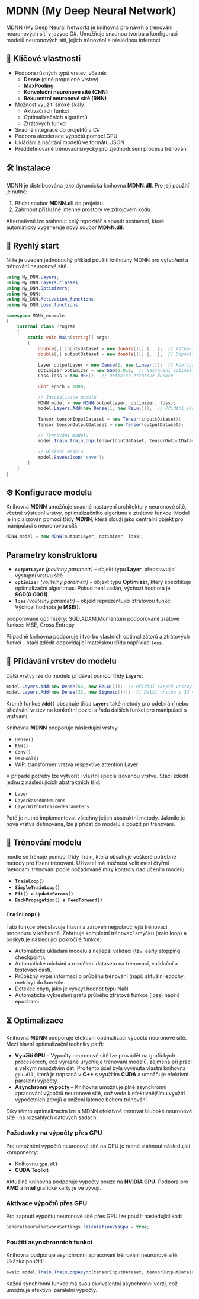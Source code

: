 **MDNN (My Deep Neural Network)**
==============

MDNN (My Deep Neural Network) je knihovna pro návrh a trénování neuronových sítí v jazyce C#. Umožňuje snadnou tvorbu a konfiguraci modelů neuronových sítí, jejich trénování a následnou inferenci.

## 📌 Klíčové vlastnosti

- Podpora různých typů vrstev, včetně:
  - **Dense** (plně propojené vrstvy)
  - **MaxPooling**
  - **Konvoluční neuronové sítě (CNN)**
  - **Rekurentní neuronové sítě (RNN)**
- Možnost využití široké škály:
  - Aktivačních funkcí
  - Optimalizačních algoritmů
  - Ztrátových funkcí
- Snadná integrace do projektů v C#
- Podpora akcelerace výpočtů pomocí GPU
- Ukládání a načítání modelů ve formátu JSON
- Předdefinované trénovací smyčky pro zjednodušení procesu trénování

## 🛠 Instalace

MDNN je distribuována jako dynamická knihovna **MDNN.dll**. Pro její použití je nutné:

1. Přidat soubor **MDNN.dll** do projektu.
2. Zahrnout příslušné jmenné prostory ve zdrojovém kódu.

Alternativně lze stáhnout celý repozitář a spustit sestavení, které automaticky vygeneruje nový soubor **MDNN.dll**.

## 🚀 Rychlý start

Níže je uveden jednoduchý příklad použití knihovny MDNN pro vytvoření a trénování neuronové sítě.

```csharp
using My_DNN.Layers;
using My_DNN.Layers.classes;
using My_DNN.Optimizers;
using My_DNN;
using My_DNN.Activation_functions;
using My_DNN.Loss_functions;

namespace MDNN_example
{
    internal class Program
    {
        static void Main(string[] args)
        {
            double[,] inputsDataset = new double[][] {...};  // Vstupní data
            double[,] outputDataset = new double[][] {...};  // Odpovídající výstupní data

            Layer outputLayer = new Dense(1, new Linear());  // Konfigurace výstupní vrstvy
            Optimizer optimizer = new SGD(0.01);  // Nastavení optimalizačního algoritmu
            Loss loss = new MSE();  // Definice ztrátové funkce

            uint epoch = 1000;

            // Inicializace modelu
            MDNN model = new MDNN(outputLayer, optimizer, loss);
            model.Layers.Add(new Dense(1, new ReLu()));  // Přidání skryté vrstvy

            Tensor tensorInputDataset = new Tensor(inputsDataset);
            Tensor tensorOutputDataset = new Tensor(outputDataset);

            // Trénování modelu
            model.Train.TrainLoop(tensorInputDataset, tensorOutputDataset, epoch, 1);
            
            // Uložení modelu
            model.SaveAsJson("save");
        }
    }
}
```

## ⚙ Konfigurace modelu

Knihovna **MDNN** umožňuje snadné nastavení architektury neuronové sítě, včetně výstupní vrstvy, optimalizačního algoritmu a ztrátové funkce.
Model je inicializován pomocí třídy **MDNN**, která slouží jako centrální objekt pro manipulaci s neuronovou sítí:
```csharp
MDNN model = new MDNN(outputLayer, optimizer, loss);
```
## Parametry konstruktoru

- **`outputLayer`** *(povinný parametr)* – objekt typu **Layer**, představující výstupní vrstvu sítě.
- **`optimizer`** *(volitelný parametr)* – objekt typu **Optimizer**, který specifikuje optimalizační algoritmus. Pokud není zadán, výchozí hodnota je **SGD(0.0001)**.
- **`loss`** *(volitelný parametr)* – objekt reprezentující ztrátovou funkci. Výchozí hodnota je **MSE()**.

podporované optimizéry: SGD,ADAM,Momentum
podporované zrátové funkce: MSE, Cross Entropy

Případně knihovna podporuje i tvorbu vlastních optimalizátorů a ztrátových funkcí – stačí zdědit odpovídající mateřskou třídu například **`loss`**.

## 📌 Přidávání vrstev do modelu
Další vrstvy lze do modelu přidávat pomocí třídy **`Layers`**:

```csharp
model.Layers.Add(new Dense(64, new ReLu()));  // Přidání skryté vrstvy s 64 neurony a ReLU aktivací
model.Layers.Add(new Dense(32, new Sigmoid()));  // Další vrstva s 32 neurony a sigmoid aktivací
```

Kromě funkce **`Add()`** obsahuje třída **`Layers`** také metody pro odebírání nebo přidávání vrstev na konkrétní pozici a řadu dalších funkcí pro manipulaci s vrstvami.

Knihovna **MDNN** podporuje následující vrstvy:
- `Dense()`
- `RNN()`
- `Conv()`
- `MaxPool()`
- WIP: transformer vrstva respektive attention Layer

V případě potřeby lze vytvořit i vlastní specializovanou vrstvu. Stačí zdědit jednu z následujících abstraktních tříd:
- `Layer`
- `LayerBasedOnNeurons`
- `LayerWithUntrainedParameters`

Poté je nutné implementovat všechny jejich abstraktní metody. Jakmile je nová vrstva definována, lze ji přidat do modelu a použít při trénování.

## 🎯 Trénování modelu
modle se trénuje pomocí třídy Train, která obsahuje veškeré potřebné metody pro řízení trénování. Uživatel má možnost volit mezi čtyřmi metodami trénování podle požadované míry kontroly nad učením modelu. 
-	**`TrainLoop()`**
-	**`SimpleTrainLoop()`** 
-	**`Fit() a UpdateParams()`** 
-	**`BackPropagation() a FeedForward()`**


### **`TrainLoop()`**
Tato funkce představuje hlavní a zároveň nejpokročilejší trénovací proceduru v knihovně. Zahrnuje kompletní trénovací smyčku (train loop) a poskytuje následující pokročilé funkce:

- Automatické ukládání modelu s nejlepší validací (tzv. early stopping checkpoint).
- Automatické míchání a rozdělení datasetu na trénovací, validační a testovací části.
- Průběžný výpis informací o průběhu trénování (např. aktuální epochy, metriky) do konzole.
- Detekce chyb, jako je výskyt hodnot typu NaN.
- Automatické vykreslení grafu průběhu ztrátové funkce (loss) napříč epochami.

## ⏳ Optimalizace

Knihovna **MDNN** podporuje efektivní optimalizaci výpočtů neuronové sítě. Mezi hlavní optimalizační techniky patří:
- **Využití GPU** – Výpočty neuronové sítě lze provádět na grafických procesorech, což výrazně urychluje trénování modelů, zejména při práci s velkým množstvím dat. Pro tento účel byla vyvinuta vlastní knihovna `gpu.dll`, která je napsaná v **C++** s využitím **CUDA** a umožňuje efektivní paralelní výpočty.
- **Asynchronní výpočty** – Knihovna umožňuje plně asynchronní zpracování výpočtů neuronové sítě, což vede k efektivnějšímu využití výpočetních zdrojů a snížení latence během trénování.

Díky těmto optimalizacím lze s MDNN efektivně trénovat hluboké neuronové sítě i na rozsáhlých datových sadách.

### Požadavky na výpočty přes GPU

Pro umožnění výpočtů neuronové sítě na GPU je nutné stáhnout následující komponenty:
- Knihovnu **`gpu.dll`**
- **CUDA Toolkit**

Aktuálně knihovna podporuje výpočty pouze na **NVIDIA GPU**. Podpora pro **AMD** a **Intel** grafické karty je ve vývoji.

### Aktivace výpočtů přes GPU

Pro zapnutí výpočtu neuronové sítě přes GPU lze použít následující kód:
```csharp
GeneralNeuralNetworkSettings.calculationViaGpu = true;
```

### Použití asynchronních funkcí

Knihovna podporuje asynchronní zpracování trénování neuronové sítě. Ukázka použití:
```csharp
await model.Train.TrainLoopAsync(tensorInputDataset, tensorOutputDataset, 1000);
```
Každá synchronní funkce má svou ekvivalentní asynchronní verzi, což umožňuje efektivní paralelní výpočty.





